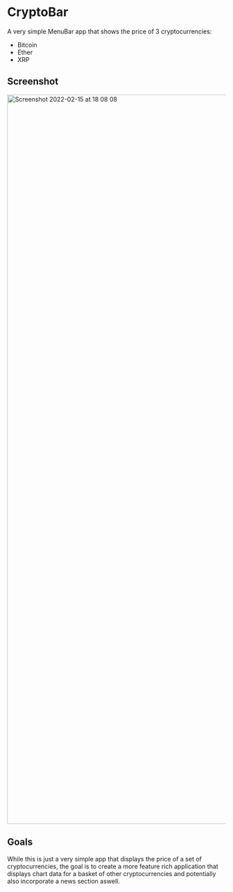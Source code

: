 # CryptoBar
A very simple MenuBar app that shows the price of 3 cryptocurrencies:
- Bitcoin
- Ether
- XRP


## Screenshot 
<img width="1677" alt="Screenshot 2022-02-15 at 18 08 08" src="https://user-images.githubusercontent.com/64978825/154128369-e9d64f2b-9fd5-4fcc-a38c-266368db85e4.png">

## Goals
While this is just a very simple app that displays the price of a set of cryptocurrencies, the goal is to create a more feature rich application that displays chart data for a basket of other cryptocurrencies and potentially also incorporate a news section aswell.
